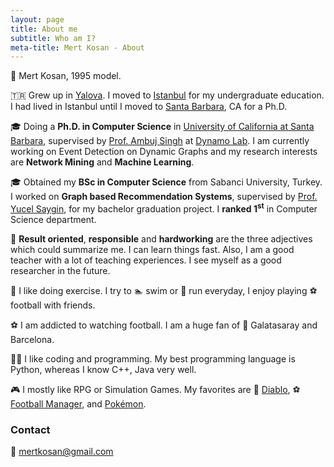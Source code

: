 ```yaml
---
layout: page
title: About me
subtitle: Who am I?
meta-title: Mert Kosan - About
---
```


👨 Mert Kosan, 1995 model.

🇹🇷 Grew up in [Yalova](https://www.google.com/maps/place/Yalova,+Yalova+Merkez%2FYalova,+Turkey/@40.6539192,29.2793442,16.5z/data=!4m5!3m4!1s0x14cafacc286b4cb1:0xb60ab599f8c5d1d0!8m2!3d40.654895!4d29.284186). I moved to [Istanbul](https://www.google.com/maps/place/%C4%B0stanbul,+Turkey/@41.0052363,28.8717536,11z/data=!3m1!4b1!4m5!3m4!1s0x14caa7040068086b:0xe1ccfe98bc01b0d0!8m2!3d41.0082376!4d28.9783589) for my undergraduate education. I had lived in Istanbul until I moved to [Santa Barbara](https://www.google.com/maps/place/Santa+Barbara,+CA/@34.398582,-119.7849608,13z/data=!3m1!4b1!4m5!3m4!1s0x80e914c76f2d83d5:0xc8d13a64d7ba7648!8m2!3d34.4208305!4d-119.6981901), CA for a Ph.D.

🎓 Doing a **Ph.D. in Computer Science** in [University of California at Santa Barbara](https://www.ucsb.edu/), supervised by [Prof. Ambuj Singh](https://sites.cs.ucsb.edu/~ambuj/) at [Dynamo Lab](https://dynamo.cs.ucsb.edu/). I am currently working on Event Detection on Dynamic Graphs and my research interests are **Network Mining** and **Machine Learning**.

🎓 Obtained my **BSc in Computer Science** from Sabanci University, Turkey. I worked on **Graph based Recommendation Systems**, supervised by [Prof. Yucel Saygin](http://people.sabanciuniv.edu/ysaygin/), for my bachelor graduation project. I **ranked 1<sup>st</sup>** in Computer Science department.

🧠 **Result oriented**, **responsible** and **hardworking** are the three adjectives which could summarize me. I can learn things fast. Also, I am a good teacher with a lot of teaching experiences. I see myself as a good researcher in the future.

💪 I like doing exercise. I try to 🏊 swim or 🏃 run everyday, I enjoy playing ⚽ football with friends.

⚽ I am addicted to watching football. I am a huge fan of 🦁 Galatasaray and Barcelona.

👨‍💻 I like coding and programming. My best programming language is Python, whereas I know C++, Java very well.

🎮 I mostly like RPG or Simulation Games. My favorites are 👹 [Diablo](https://us.diablo3.com/en/), ⚽ [Football Manager](https://www.footballmanager.com/), and [Pokémon](https://www.pokemon.com/us/).

### Contact

📧 mertkosan@gmail.com
